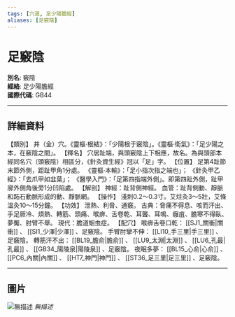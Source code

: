 ```yaml
---
tags: [穴道, 足少陽膽經]
aliases: [足竅陰]
---
```


# 足竅陰

**別名**: 竅陰  
**經絡**: 足少陽膽經  
**國際代碼**: GB44  

---

## 詳細資料
【類別】
井（金）穴。《靈樞‧根結》：「少陽根于竅陰」。《靈樞‧衛氣》：「足少陽之本，在竅陰之間」。
【釋名】
穴居趾端，與頭竅陰上下相應，故名。為與頭部本經同名穴（頭竅陰）相區分，《針灸資生經》冠以「足」字。
【位置】
足第4趾節末節外側，距趾甲角1分處。
《靈樞‧本輸》：「足小指次指之端也」；
《針灸甲乙經》：「去爪甲如韭葉」；
《醫學入門》：「足第四指端外側」。即第四趾外側，趾甲廓外側角後旁1分凹陷處。
【解剖】
神經：趾背側神經。
血管：趾背側動、靜脈和跖石動脈形成的動、靜脈網。
【操作】
淺刺0.2～0.3寸。艾炷灸3～5壯，艾條溫灸10～15分鐘。
【功效】
泄熱、利脅、通竅。
古典：脅痛不得息、咳而汗出、手足厥冷、煩熱、轉筋、頭痛、喉痹、舌卷乾、耳聾、耳鳴、癰疽、膽寒不得臥、夢魘、肘臂不舉。
現代：膽道蛔虫症。
【配穴】
喉痹舌卷口乾： [[SJ1_關衝|關衝]] 、 [[SI1_少澤|少澤]] 、足竅陰。
手臂肘攣不伸： [[LI10_手三里|手三里]] 、足竅陰。
轉筋汗不出： [[BL19_膽俞|膽俞]] 、 [[LU9_太淵|太淵]] 、 [[LU6_孔最|孔最]] 、 [[GB34_陽陵泉|陽陵泉]] 、足竅陰。
夜眠多夢： [[BL15_心俞|心俞]] 、 [[PC6_內關|內關]] 、 [[HT7_神門|神門]] 、 [[ST36_足三里|足三里]] 、足竅陰。

---

## 圖片
![無描述](https://yibian.hopto.org/pic/shu16/44.gif)
_無描述_


